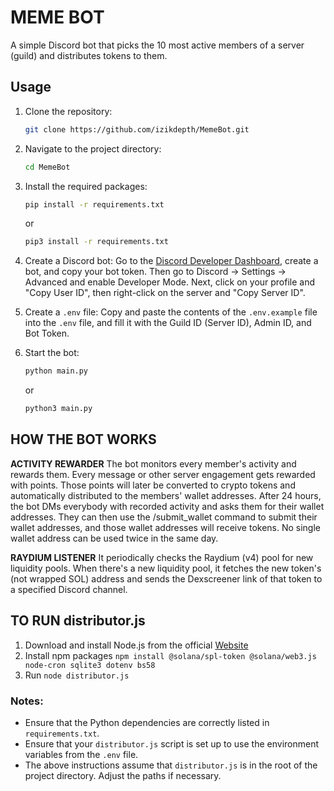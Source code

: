 # MEME BOT

A simple Discord bot that picks the 10 most active members of a server (guild) and distributes tokens to them.

## Usage

1. Clone the repository:

   ```sh
   git clone https://github.com/izikdepth/MemeBot.git
   ```

2. Navigate to the project directory:

   ```sh
   cd MemeBot
   ```

3. Install the required packages:

   ```sh
   pip install -r requirements.txt
   ```

   or

   ```sh
   pip3 install -r requirements.txt
   ```

4. Create a Discord bot:
   Go to the [Discord Developer Dashboard](https://discord.com/developers/applications), create a bot, and copy your bot token. Then go to Discord -> Settings -> Advanced and enable Developer Mode. Next, click on your profile and "Copy User ID", then right-click on the server and "Copy Server ID".

5. Create a `.env` file:
   Copy and paste the contents of the `.env.example` file into the `.env` file, and fill it with the Guild ID (Server ID), Admin ID, and Bot Token.

6. Start the bot:
    ```sh
    python main.py
    ```
    or
    ```sh
    python3 main.py
    ```

## HOW THE BOT WORKS
**ACTIVITY REWARDER**
The bot monitors every member's activity and rewards them. Every message or other server engagement gets rewarded with points. Those points will later be converted to crypto tokens and automatically distributed to the members' wallet addresses. After 24 hours, the bot DMs everybody with recorded activity and asks them for their wallet addresses. They can then use the /submit_wallet command to submit their wallet addresses, and those wallet addresses will receive tokens. No single wallet address can be used twice in the same day.

**RAYDIUM LISTENER**
It periodically checks the Raydium (v4) pool for new liquidity pools. When there's a new liquidity pool, it fetches the new token's (not wrapped SOL) address and sends the Dexscreener link of that token to a specified Discord channel.


## TO RUN distributor.js

1. Download and install Node.js from the official [Website](https://nodejs.org/en)
2. Install npm packages `npm install @solana/spl-token @solana/web3.js node-cron sqlite3 dotenv bs58`
3. Run `node distributor.js`

### Notes:

- Ensure that the Python dependencies are correctly listed in `requirements.txt`.
- Ensure that your `distributor.js` script is set up to use the environment variables from the `.env` file.
- The above instructions assume that `distributor.js` is in the root of the project directory. Adjust the paths if necessary.
